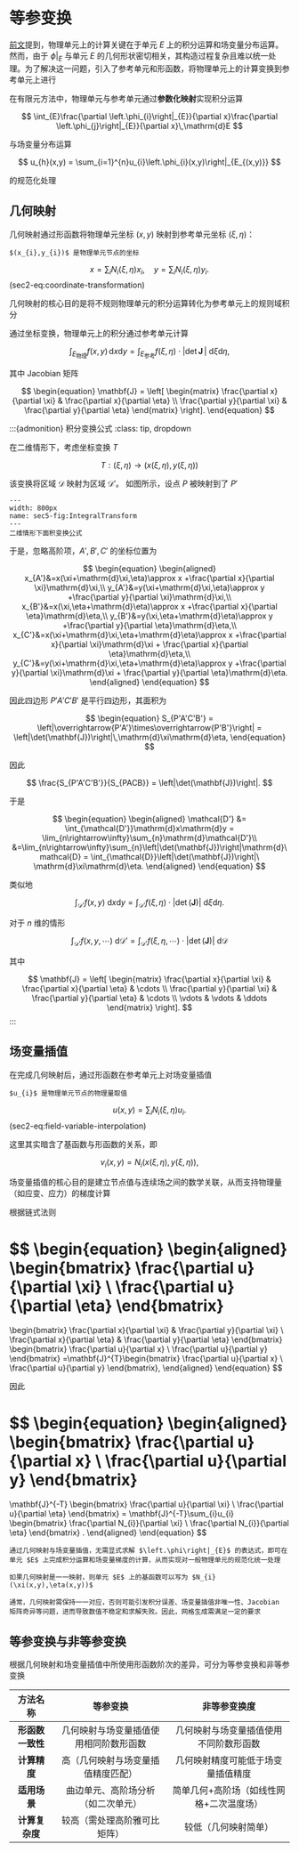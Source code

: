 # 等参变换

[前文](./intro.md)提到，物理单元上的计算关键在于单元 $E$ 上的积分运算和场变量分布运算。然而，由于 $\left.\phi\right|_{E}$ 与单元 $E$ 的几何形状密切相关，其构造过程复杂且难以统一处理。为了解决这一问题，引入了参考单元和形函数，将物理单元上的计算变换到参考单元上进行

在有限元方法中，物理单元与参考单元通过**参数化映射**实现积分运算

$$
\int_{E}\frac{\partial \left.\phi_{i}\right|_{E}}{\partial x}\frac{\partial \left.\phi_{j}\right|_{E}}{\partial x}\,\mathrm{d}E
$$

与场变量分布运算

$$
u_{h}(x,y) = \sum_{i=1}^{n}u_{i}\left.\phi_{i}(x,y)\right|_{E_{(x,y)}}
$$

的规范化处理

## 几何映射

几何映射通过形函数将物理单元坐标 $(x,y)$ 映射到参考单元坐标 $(\xi, \eta)$：

```{margin}
$(x_{i},y_{i})$ 是物理单元节点的坐标
```

$$
\begin{equation}
x = \sum_{i} N_{i}(\xi,\eta)x_{i},\quad y = \sum_{i} N_{i}(\xi,\eta)y_{i}.
\end{equation}
$$ (sec2-eq:coordinate-transformation)

几何映射的核心目的是将不规则物理单元的积分运算转化为参考单元上的规则域积分

通过坐标变换，物理单元上的积分通过参考单元计算

$$
\int_{E_\text{物理}}f(x,y)\,\mathrm{d}x\mathrm{d}y=\int_{E_\text{参考}}f(\xi,\eta)\cdot\left|\det \mathbf{J}\,\right|\ \mathrm{d}\xi\mathrm{d}\eta,
$$

其中 Jacobian 矩阵

$$
\begin{equation}
\mathbf{J} = \left[
\begin{matrix}
\frac{\partial x}{\partial \xi} & \frac{\partial x}{\partial \eta} \\
\frac{\partial y}{\partial \xi} & \frac{\partial y}{\partial \eta} 
\end{matrix}
\right].
\end{equation}
$$

:::{admonition} 积分变换公式
:class: tip, dropdown

在二维情形下，考虑坐标变换 $T$

$$
T:(\xi,\eta) \rightarrow (x(\xi,\eta),y(\xi,\eta))
$$

该变换将区域 $\mathcal{D}$ 映射为区域 $\mathcal{D}'$。
如图所示，设点 $P$ 被映射到了 $P'$

```{figure} ../../../images/Math/chap2/IntegralTransform.png
---
width: 800px
name: sec5-fig:IntegralTransform
---
二维情形下面积变换公式
```

于是，忽略高阶项，$A',B',C'$ 的坐标位置为

$$
\begin{equation}
\begin{aligned}
x_{A'}&=x(\xi+\mathrm{d}\xi,\eta)\approx x +\frac{\partial x}{\partial \xi}\mathrm{d}\xi,\\
y_{A'}&=y(\xi+\mathrm{d}\xi,\eta)\approx y +\frac{\partial y}{\partial \xi}\mathrm{d}\xi,\\
x_{B'}&=x(\xi,\eta+\mathrm{d}\eta)\approx x +\frac{\partial x}{\partial \eta}\mathrm{d}\eta,\\
y_{B'}&=y(\xi,\eta+\mathrm{d}\eta)\approx y +\frac{\partial y}{\partial \eta}\mathrm{d}\eta,\\
x_{C'}&=x(\xi+\mathrm{d}\xi,\eta+\mathrm{d}\eta)\approx x +\frac{\partial x}{\partial \xi}\mathrm{d}\xi + \frac{\partial x}{\partial \eta}\mathrm{d}\eta,\\
y_{C'}&=y(\xi+\mathrm{d}\xi,\eta+\mathrm{d}\eta)\approx y +\frac{\partial y}{\partial \xi}\mathrm{d}\xi + \frac{\partial y}{\partial \eta}\mathrm{d}\eta.
\end{aligned}
\end{equation}
$$

因此四边形 $P'A'C'B'$ 是平行四边形，其面积为

$$
\begin{equation}
S_{P'A'C'B'} = \left|\overrightarrow{P'A'}\times\overrightarrow{P'B'}\right|  = \left|\det(\mathbf{J})\right|\,\mathrm{d}\xi\mathrm{d}\eta,
\end{equation}
$$

因此

$$
\frac{S_{P'A'C'B'}}{S_{PACB}} = \left|\det(\mathbf{J})\right|.
$$

于是

$$
\begin{equation}
\begin{aligned}
\mathcal{D'} &= \int_{\mathcal{D'}}\mathrm{d}x\mathrm{d}y =
\lim_{n\rightarrow\infty}\sum_{n}\mathrm{d}\mathcal{D'}\\
&=\lim_{n\rightarrow\infty}\sum_{n}\left|\det(\mathbf{J})\right|\mathrm{d}\mathcal{D} = \int_{\mathcal{D}}\left|\det(\mathbf{J})\right|\ \mathrm{d}\xi\mathrm{d}\eta.
\end{aligned}
\end{equation}
$$

类似地

$$
\int_{\mathcal{D'}}f(x,y)\ \mathrm{d}x\mathrm{d}y = \int_{\mathcal{D'}}f(\xi,\eta)\cdot\left|\det(\mathbf{J})\right|\ \mathrm{d}\xi\mathrm{d}\eta.
$$

对于 $n$ 维的情形

$$
\int_{\mathcal{D'}}f(x,y,\cdots)\ \mathrm{d}\mathcal{D'} = \int_{\mathcal{D'}}f(\xi,\eta,\cdots)\cdot\left|\det(\mathbf{J})\right|\ \mathrm{d}\mathcal{D}
$$

其中

$$
\mathbf{J} = \left[
\begin{matrix}
\frac{\partial x}{\partial \xi} & \frac{\partial x}{\partial \eta} & \cdots \\
\frac{\partial y}{\partial \xi} & \frac{\partial y}{\partial \eta} & \cdots  \\
\vdots & \vdots & \ddots
\end{matrix}
\right].
$$
:::


## 场变量插值

在完成几何映射后，通过形函数在参考单元上对场变量插值

```{margin}
$u_{i}$ 是物理单元节点的物理量取值
```

$$
u(x,y)=\sum_{i}N_{i}(\xi,\eta)u_{i}.
$$ (sec2-eq:field-variable-interpolation)

这里其实暗含了基函数与形函数的关系，即

$$
v_{i}(x,y) =  N_{i}(x(\xi,\eta),y(\xi,\eta)),
$$

场变量插值的核心目的是建立节点值与连续场之间的数学关联，从而支持物理量（如应变、应力）的梯度计算

根据链式法则

$$
\begin{equation}
\begin{aligned}
\begin{bmatrix}
\frac{\partial u}{\partial \xi} \\
\frac{\partial u}{\partial \eta}
\end{bmatrix}
=
\begin{bmatrix}
\frac{\partial x}{\partial \xi} & \frac{\partial y}{\partial \xi} \\
\frac{\partial x}{\partial \eta} & \frac{\partial y}{\partial \eta}
\end{bmatrix}
\begin{bmatrix}
\frac{\partial u}{\partial x} \\
\frac{\partial u}{\partial y}
\end{bmatrix}
=\mathbf{J}^{T}\begin{bmatrix}
\frac{\partial u}{\partial x} \\
\frac{\partial u}{\partial y}
\end{bmatrix},
\end{aligned}
\end{equation}
$$

因此

$$
\begin{equation}
\begin{aligned}
\begin{bmatrix}
\frac{\partial u}{\partial x} \\
\frac{\partial u}{\partial y}
\end{bmatrix}
=
\mathbf{J}^{-T}
\begin{bmatrix}
\frac{\partial u}{\partial \xi} \\
\frac{\partial u}{\partial \eta}
\end{bmatrix} 
= \mathbf{J}^{-T}\sum_{i}u_{i}
\begin{bmatrix}
\frac{\partial N_{i}}{\partial \xi} \\
\frac{\partial N_{i}}{\partial \eta}
\end{bmatrix} 
.
\end{aligned}
\end{equation}
$$

```{note}
通过几何映射与场变量插值，无需显式求解 $\left.\phi\right|_{E}$ 的表达式，即可在单元 $E$ 上完成积分运算和场变量梯度的计算，从而实现对一般物理单元的规范化统一处理

如果几何映射是一一映射，则单元 $E$ 上的基函数可以写为 $N_{i}(\xi(x,y),\eta(x,y))$

通常，几何映射需保持一一对应，否则可能引发积分误差、场变量插值非唯一性、Jacobian 矩阵奇异等问题，进而导致数值不稳定和求解失败。因此，网格生成需满足一定的要求

```


## 等参变换与非等参变换

根据几何映射和场变量插值中所使用形函数阶次的差异，可分为等参变换和非等参变换

| **方法名称**       | **等参变换**                                              | **非等参变换度** | 
|:---------:|:--------------:|:--------:|
| **形函数一致性** | 几何映射与场变量插值使用相同阶数形函数 | 几何映射与场变量插值使用不同阶数形函数            | 
| **计算精度**     | 高（几何映射与场变量插值精度匹配）  |  几何映射精度可能低于场变量插值精度            |
| **适用场景**        | 曲边单元、高阶场分析（如二次单元） | 简单几何+高阶场（如线性网格+二次温度场）           |
| **计算复杂度**      | 较高（需处理高阶雅可比矩阵）  | 较低（几何映射简单）           |

